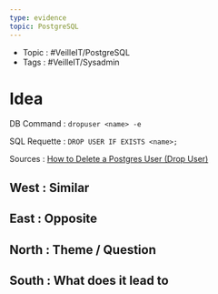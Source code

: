 ```yaml
---
type: evidence
topic: PostgreSQL 
---
```

- Topic : #VeilleIT/PostgreSQL 
- Tags : #VeilleIT/Sysadmin 

# Idea


DB Command : `dropuser <name> -e`

SQL Requette : `DROP USER IF EXISTS <name>;`


Sources : [How to Delete a Postgres User (Drop User)](https://phoenixnap.com/kb/delete-postgres-user)

## West : Similar

## East : Opposite

## North : Theme / Question

## South : What does it lead to

